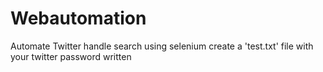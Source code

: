 # Webautomation
Automate Twitter handle search using selenium
create a 'test.txt' file with your twitter password written
